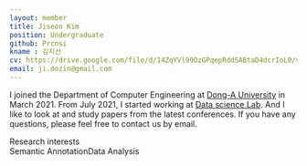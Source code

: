 ```yaml
---
layout: member
title: Jiseon Kim
position: Undergraduate
github: Prcnsi
kname : 김지선
cv: https://drive.google.com/file/d/14ZqYVl99OzGPqepRddSABtaD4dcrIoL0/view?usp=sharing, Jiseon Kim CV
email: ji.dozin@gmail.com
---
```



I joined the Department of Computer Engineering at [Dong-A University](https://english.donga.ac.kr/sites/english/index.do) in March 2021. From July 2021, I started working at [Data science Lab](https://www.datasciencelabs.org/). And I like to look at and study papers from the latest conferences. If you have any questions, please feel free to contact us by email.


<div class="head">Research interests</div>
<span class="badge badge-info">Semantic Annotation</span><span class="badge badge-danger">Data Analysis</span>
